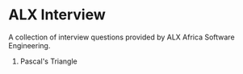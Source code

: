 # ALX Interview

A collection of interview questions provided by ALX Africa Software Engineering.

1. Pascal's Triangle

